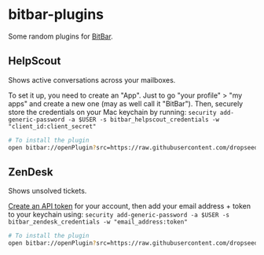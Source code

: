 # bitbar-plugins

Some random plugins for [BitBar](https://github.com/matryer/bitbar).

## HelpScout

Shows active conversations across your mailboxes.

To set it up, you need to create an "App". Just to go "your profile" > "my apps" and create a new one (may as well call it "BitBar"). Then, securely store the credentials on your Mac keychain by running: `security add-generic-password -a $USER -s bitbar_helpscout_credentials -w "client_id:client_secret"`

```sh
# To install the plugin
open bitbar://openPlugin?src=https://raw.githubusercontent.com/dropseed/bitbar-plugins/master/helpscout.1h.py
```

## ZenDesk

Shows unsolved tickets.

[Create an API token](https://flinthillsdesign.zendesk.com/agent/admin/api/settings/tokens) for your account, then add your email address + token to your keychain using: `security add-generic-password -a $USER -s bitbar_zendesk_credentials -w "email_address:token"`

```sh
# To install the plugin
open bitbar://openPlugin?src=https://raw.githubusercontent.com/dropseed/bitbar-plugins/master/zendesk.1h.py
```
